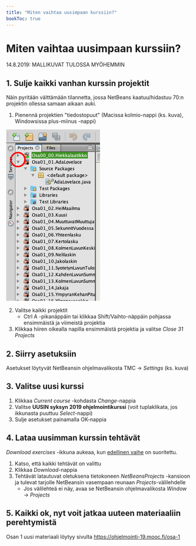 ```yaml
---
title: "Miten vaihtaa uusimpaan kurssiin?"
bookToc: true
---
```


# Miten vaihtaa uusimpaan kurssiin?

14.8.2019: MALLIKUVAT TULOSSA MYÖHEMMIN

## 1. Sulje kaikki vanhan kurssin projektit

Näin pyritään välttämään tilannetta, jossa NetBeans kaatuu/hidastuu 70:n projektin ollessa samaan aikaan auki.

1. Pienennä projektien "tiedostopuut" (Macissa kolmio-nappi (ks. kuva), Windowsissa plus-miinus -nappi)

![kuvatest](kuva3.png "Logo Title Text 1")

2. Valitse kaikki projektit
	- Ctrl A -pikanäppäin tai klikkaa Shift/Vaihto-näppäin pohjassa ensimmäistä ja viimeistä projektia
3. Klikkaa hiiren oikealla napilla ensimmäistä projektia ja valitse *Close 31 Projects*

## 2. Siirry asetuksiin

Asetukset löytyvät NetBeansin ohjelmavalikosta TMC → *Settings* (ks. kuva)

## 3. Valitse uusi kurssi

1. Klikkaa *Current course* -kohdasta *Change*-nappia
2. Valitse **UUSIN syksyn 2019 ohjelmointikurssi** (voit tuplaklikata, jos ikkunasta puuttuu *Select*-nappi)
3. Sulje asetukset painamalla OK-nappia


## 4. Lataa uusimman kurssin tehtävät

*Download exercises* -ikkuna aukeaa, kun [edellinen vaihe](#3-valitse-uusi-kurssi) on suoritettu.

1. Katso, että kaikki tehtävät on valittu
2. Klikkaa *Download*-nappia
3. Tehtävät latautuvat oletuksena tietokoneen *NetBeansProjects* -kansioon ja tulevat tarjolle NetBeansin vasempaan reunaan *Projects*-välilehdelle
	- Jos välilehteä ei näy, avaa se NetBeansin ohjelmavalikosta *Window* → *Projects*


## 5. Kaikki ok, nyt voit jatkaa uuteen materiaaliin perehtymistä

Osan 1 uusi materiaali löytyy sivulta https://ohjelmointi-19.mooc.fi/osa-1